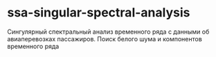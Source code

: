 # ssa-singular-spectral-analysis
Сингулярный спектральный анализ временного ряда с данными об авиаперевозках пассажиров. Поиск белого шума и компонентов временного ряда
